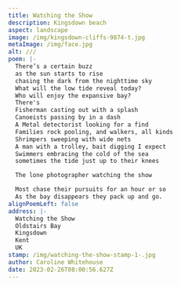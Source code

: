 ```yaml
---
title: Watching the Show
description: Kingsdown beach
aspect: landscape
image: /img/kingsdown-cliffs-9874-t.jpg
metaImage: /img/face.jpg
alt: ///
poem: |-
  There’s a certain buzz
  as the sun starts to rise 
  chasing the dark from the nighttime sky
  What will the low tide reveal today?
  Who will enjoy the expansive bay?
  There's
  Fisherman casting out with a splash
  Canoeists passing by in a dash
  A Metal detectorist looking for a find
  Families rock pooling, and walkers, all kinds
  Shrimpers sweeping with wide nets
  A man with a trolley, bait digging I expect
  Swimmers embracing the cold of the sea
  sometimes the tide just up to their knees

  The lone photographer watching the show

  Most chase their pursuits for an hour or so
  As the bay disappears they pack up and go.
alignPoemLeft: false
address: |-
  Watching the Show
  Oldstairs Bay
  Kingsdown
  Kent
  UK
stamp: /img/watching-the-show-stamp-1-.jpg
author: Caroline Whitehouse
date: 2023-02-26T08:00:56.627Z
---
```

